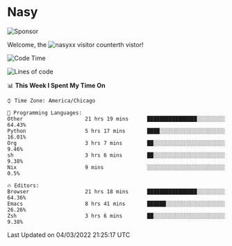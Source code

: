 # Nasy

<!--
<p align="center">
<img height="200" src="https://github-readme-stats.vercel.app/api?username=nasyxx&count_private=true&show_icons=true&theme=dracula&include_all_commits=true"/>
<img height="200" src="https://github-readme-stats.vercel.app/api/top-langs/?username=nasyxx&theme=dracula&hide=html,jupyter+notebook&count_private=true&show_icons=true"/>
</p>

  
----------------
-->

![Sponsor](https://img.shields.io/static/v1.svg?label=Sponsor&message=%E2%9D%A4&logo=GitHub&style=flat&color=pink)
 
Welcome, the ![nasyxx visitor counter](https://count.getloli.com/get/@nasyxx?theme=rule34)th vistor!
 
<!--START_SECTION:waka-->
![Code Time](http://img.shields.io/badge/Code%20Time-1%2C971%20hrs%2041%20mins-blue)

![Lines of code](https://img.shields.io/badge/From%20Hello%20World%20I%27ve%20Written-5%20Million%20lines%20of%20code-blue)

📊 **This Week I Spent My Time On** 

```text
⌚︎ Time Zone: America/Chicago

💬 Programming Languages: 
Other                    21 hrs 19 mins      ████████████████░░░░░░░░░   64.43% 
Python                   5 hrs 17 mins       ████░░░░░░░░░░░░░░░░░░░░░   16.01% 
Org                      3 hrs 7 mins        ██░░░░░░░░░░░░░░░░░░░░░░░   9.46% 
sh                       3 hrs 6 mins        ██░░░░░░░░░░░░░░░░░░░░░░░   9.38% 
Nix                      9 mins              ░░░░░░░░░░░░░░░░░░░░░░░░░   0.5%

🔥 Editors: 
Browser                  21 hrs 18 mins      ████████████████░░░░░░░░░   64.36% 
Emacs                    8 hrs 41 mins       ██████░░░░░░░░░░░░░░░░░░░   26.26% 
Zsh                      3 hrs 6 mins        ██░░░░░░░░░░░░░░░░░░░░░░░   9.38%

```


 Last Updated on 04/03/2022 21:25:17 UTC
<!--END_SECTION:waka-->

<!-- ![visitors](https://visitor-badge.laobi.icu/badge?page_id=nasyxx.nasyxx) -->
